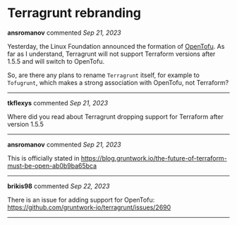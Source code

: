 # Terragrunt rebranding

**ansromanov** commented *Sep 21, 2023*

Yesterday, the Linux Foundation announced the formation of [OpenTofu](http://opentofu.org/).
As far as I understand, Terragrunt will not support Terraform versions after 1.5.5 and will switch to OpenTofu.

So, are there any plans to rename `Terragrunt` itself, for example to `Tofugrunt`, which makes a strong association with OpenTofu, not Terraform?
<br />
***


**tkflexys** commented *Sep 21, 2023*

Where did you read about Terragrunt dropping support for Terraform after version 1.5.5
***

**ansromanov** commented *Sep 21, 2023*

This is officially stated in https://blog.gruntwork.io/the-future-of-terraform-must-be-open-ab0b9ba65bca
***

**brikis98** commented *Sep 22, 2023*

There is an issue for adding support for OpenTofu: https://github.com/gruntwork-io/terragrunt/issues/2690
***

